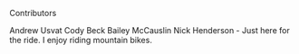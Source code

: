 Contributors


Andrew Usvat
Cody Beck
Bailey McCauslin
Nick Henderson - Just here for the ride. I enjoy riding mountain bikes.
